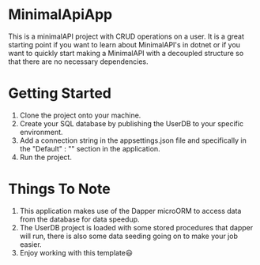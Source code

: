 # MinimalApiApp
This is a minimalAPI project with CRUD operations on a user. It is a great starting point if you want to learn about MinimalAPI's in dotnet or if you want to quickly start making a MinimalAPI with a decoupled structure so that there are no necessary dependencies. 
# Getting Started
1. Clone the project onto your machine.
2. Create your SQL database by publishing the UserDB to your specific environment.
3. Add a connection string in the appsettings.json file and specifically in the "Default" : "" section in the application.
4. Run the project.
# Things To Note
1. This application makes use of the Dapper microORM to access data from the database for data speedup.
2. The UserDB project is loaded with some stored procedures that dapper will run, there is also some data seeding going on to make your job easier.
3. Enjoy working with this template😃
